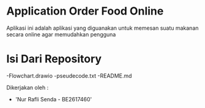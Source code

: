 # Application Order Food Online

Aplikasi ini adalah aplikasi yang diguanakan untuk memesan suatu makanan secara online agar memudahkan pengguna

# Isi Dari Repository
-Flowchart.drawio
-pseudecode.txt
-README.md


Dikerjakan oleh :
 - 'Nur Rafli Senda - BE2617460' 